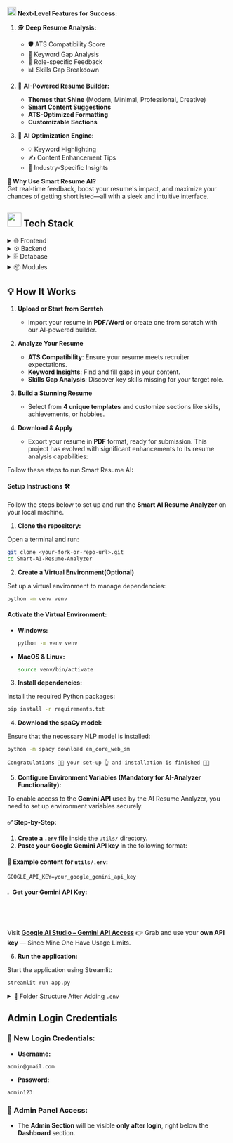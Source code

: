 

**<img src="https://github.com/user-attachments/assets/76906dbc-343d-4267-ace5-048d428fff42" width="20px"> Next-Level Features for Success:**  
1. 🕵️ **Deep Resume Analysis:**  
   - 🛡️ ATS Compatibility Score  
   - 🔑 Keyword Gap Analysis  
   - 🧩 Role-specific Feedback  
   - 📊 Skills Gap Breakdown  

2. 🎨 **AI-Powered Resume Builder:**  
   - **Themes that Shine** (Modern, Minimal, Professional, Creative)  
   - **Smart Content Suggestions**  
   - **ATS-Optimized Formatting**  
   - **Customizable Sections**  

3. 🤖 **AI Optimization Engine:**  
   - 💡 Keyword Highlighting  
   - ✍️ Content Enhancement Tips  
   - 🌟 Industry-Specific Insights  

**🎉 Why Use Smart Resume AI?**  
Get real-time feedback, boost your resume's impact, and maximize your chances of getting shortlisted—all with a sleek and intuitive interface.  



## <img src="https://github.com/user-attachments/assets/0cefad05-58a9-4aa0-a070-f75a0c9b0353" height="32px">  Tech Stack 
<details>
  <summary>🌐 Frontend</summary>

| **🌟 Technology**    | **💼 Role**                                                             |  
|-----------------------|-------------------------------------------------------------------------|  
| [**Streamlit**](https://streamlit.io/)   | Builds interactive and user-friendly web apps for resume analysis.     |  
| [**HTML**](https://developer.mozilla.org/en-US/docs/Learn/HTML)  | Provides the basic structure for web pages.                             |  
| [**CSS**](https://developer.mozilla.org/en-US/docs/Web/CSS)      | Adds styling and layouts to the frontend.                               |  
| [**JavaScript**](https://developer.mozilla.org/en-US/docs/Learn/JavaScript) | Enables interactivity and dynamic behavior for the web pages.          |  

</details>

<details>
  <summary>⚙️ Backend</summary>

| **🌟 Technology**    | **💼 Role**                                                             |  
|-----------------------|-------------------------------------------------------------------------|  
| [**Streamlit**](https://streamlit.io/)   | Handles backend logic and integrates machine learning models.           |  
| [**Python**](https://www.python.org/)    | Provides core programming language for implementing functionalities.    |  

</details>

<details>
  <summary>🗄️ Database</summary>

| **🌟 Technology**    | **💼 Role**                                                             |  
|-----------------------|-------------------------------------------------------------------------|  
| [**SQLite3**](https://www.sqlite.org/index.html) | Stores and retrieves resume data for efficient processing.             |  

</details>

<details>
  <summary>📦 Modules</summary>

| **🌟 Technology**    | **💼 Role**                                                             |  
|-----------------------|-------------------------------------------------------------------------|  
| [**spaCy**](https://spacy.io/)          | Enhances NLP for keyword analysis and ATS compatibility checks.        |  
| [**Python-docx**](https://python-docx.readthedocs.io/en/latest/)    | Enables Word document editing for resume customization.                |  
| [**PyPDF2**](https://pypdf2.readthedocs.io/en/latest/)         | Processes PDF files for extracting and analyzing resumes.              |  
| [**scikit-learn**](https://scikit-learn.org/)   | Drives machine learning models for resume optimization.                |  
| [**Plotly**](https://plotly.com/)         | Creates interactive charts for skills gap and keyword analysis.        |  
| [**NLTK**](https://www.nltk.org/)         | Provides tools for tokenization, stemming, and text preprocessing in NLP. |  
| [**openpyxl**](https://openpyxl.readthedocs.io/en/stable/)      | Facilitates reading, writing, and modifying Excel files for data visualization and export. |  

</details>

## 💡 **How It Works**  

1. **Upload or Start from Scratch**  
   - Import your resume in **PDF/Word** or create one from scratch with our AI-powered builder.  

2. **Analyze Your Resume**  
   - **ATS Compatibility**: Ensure your resume meets recruiter expectations.  
   - **Keyword Insights**: Find and fill gaps in your content.  
   - **Skills Gap Analysis**: Discover key skills missing for your target role.  

3. **Build a Stunning Resume**  
   - Select from **4 unique templates** and customize sections like skills, achievements, or hobbies.  

4. **Download & Apply**  
   - Export your resume in **PDF** format, ready for submission.  This project has evolved with significant enhancements to its resume analysis capabilities:


Follow these steps to run Smart Resume AI:  

#### **Setup Instructions** 🛠️

Follow the steps below to set up and run the **Smart AI Resume Analyzer** on your local machine.

1. **Clone the repository:**

Open a terminal and run:

   ```bash
   git clone <your-fork-or-repo-url>.git
   cd Smart-AI-Resume-Analyzer
   ```

2. **Create a Virtual Environment(Optional)**

Set up a virtual environment to manage dependencies:

```bash
python -m venv venv
```

#### **Activate the Virtual Environment:**

- **Windows:**
  ```bash
  python -m venv venv
  ```
- **MacOS & Linux:**
  ```bash
  source venv/bin/activate
  ```

3. **Install dependencies:**

Install the required Python packages:

   ```bash
   pip install -r requirements.txt
   ```

4. **Download the spaCy model:**

Ensure that the necessary NLP model is installed:

   ```bash
   python -m spacy download en_core_web_sm
   ```
   
``Congratulations 🥳😱 your set-up 👆 and installation is finished 🥳😱``


5. **Configure Environment Variables (Mandatory for AI-Analyzer Functionality):**

To enable access to the **Gemini API** used by the AI Resume Analyzer, you need to set up environment variables securely.

#### ✅ Step-by-Step:

1. **Create a `.env` file** inside the `utils/` directory.
2. **Paste your Google Gemini API key** in the following format:

#### 📄 Example content for `utils/.env`:
```env
GOOGLE_API_KEY=your_google_gemini_api_key
```

#### <img src="https://assets.codepen.io/1468070/Google+G+Icon.png" alt="Google LOGO" width="1.6%" /> Get your Gemini API Key:
Visit  **[Google AI Studio – Gemini API Access](https://aistudio.google.com/app/apikey)** 👉 Grab and use your **own API key** — Since Mine One Have Usage Limits.


6. **Run the application:**

Start the application using Streamlit:

   ```bash
   streamlit run app.py
   ```

<details>
  <summary>📁 Folder Structure After Adding <code>.env</code></summary>

> 🔐 **Important:**  
> - **Do not commit your `.env` file** to version control (e.g., GitHub). It should be listed in `.gitignore`.
> - If you're collaborating, you can provide a safe `.env.example` file with dummy data.

  <div align="center">  
    <table>
      <tr>
        <td align="center"><b>🗂️ Folder Structure Preview 1</b></td>
        <td align="center"><b>🗂️ Folder Structure Preview 2</b></td>
      </tr>
      <tr>
        <td>
          <img src="https://github.com/user-attachments/assets/a6636ec0-f1e6-45ed-90f5-583ecbf7f67f" alt="Folder Structure Preview 1" height="350px" width="600px">
        </td>
        <td>
          <img src="https://github.com/user-attachments/assets/10fea5d7-5b9f-491e-871f-75a9ab716ebb" alt="Folder Structure Preview 2" height="355px" width="600px">
        </td>
      </tr>
    </table>
  </div>
  

</details>

## Admin Login Credentials

### 🔹 New Login Credentials:
   - **Username:**
```python3
admin@gmail.com
```
   - **Password:**
```python3
admin123
```

### 🔹 Admin Panel Access:
   - The **Admin Section** will be visible **only after login**, right below the **Dashboard** section.



